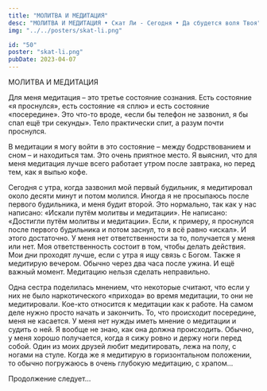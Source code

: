 ```yaml
---
title: "МОЛИТВА И МЕДИТАЦИЯ"
desc: "МОЛИТВА И МЕДИТАЦИЯ • Скат Ли - Сегодня • Да сбудется воля Твоя"
img: "../../posters/skat-li.png"

id: "50"
poster: "skat-li.png"
pubDate: 2023-04-07
---
```




МОЛИТВА И МЕДИТАЦИЯ

Для меня медитация – это третье состояние сознания. Есть состояние «я проснулся», есть состояние «я сплю» и есть состояние «посередине». Это что-то вроде, «если бы телефон не зазвонил, я бы спал ещё три секунды». Тело практически спит, а разум почти проснулся.

В медитации я могу войти в это состояние – между бодрствованием и сном – и находиться там. Это очень приятное место. Я выяснил, что для меня медитация лучше всего работает утром после завтрака, но перед тем, как я выпью кофе.

Сегодня с утра, когда зазвонил мой первый будильник, я медитировал около десяти минут и потом молился. Иногда я не просыпаюсь после первого будильника, и меня будит второй. Это нормально, так как у нас написано: «Искали путём молитвы и медитации». Не написано: «Достигли путём молитвы и медитации». Если, к примеру, я проснулся после первого будильника и потом заснул, то я всё равно «искал». И этого достаточно. У меня нет ответственности за то, получается у меня или нет. Моя ответственность состоит в том, чтобы делать действия. Мои дни проходят лучше, если с утра я ищу связь с Богом. Также я медитирую вечером. Обычно через два часа после ужина. И ещё важный момент. Медитацию нельзя сделать неправильно.

Одна сестра поделилась мнением, что некоторые считают, что если у них не было наркотического «прихода» во время медитации, то они не медитировали. Кое-кто относится к медитации как к работе. На самом деле нужно просто начать и закончить. То, что происходит посередине, меня не касается. У меня нет нужды иметь мнение о медитации и судить о ней. Я вообще не знаю, как она должна происходить. Обычно, у меня хорошо получается, когда я сижу ровно и держу ноги перед собой. Один из моих друзей любит медитировать, лежа на полу, с ногами на стуле. Когда же я медитирую в горизонтальном положении, то обычно погружаюсь в очень глубокую медитацию, с храпом…

Продолжение следует…






